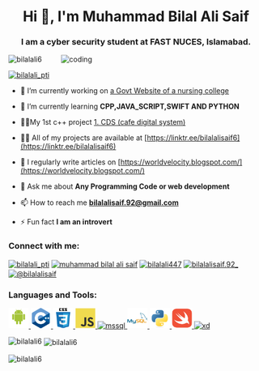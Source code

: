<h1 align="center">Hi 👋, I'm Muhammad Bilal Ali Saif</h1>
<h3 align="center">I am a cyber security student at FAST NUCES, Islamabad.</h3>

<img align="right" alt="coding" width="400" src="https://camo.githubusercontent.com/7de37139d0b4c1ce40865e799b446c0e963a3dd8fb68d239707237c40604fa3d/68747470733a2f2f63646e2e6472696262626c652e636f6d2f75736572732f3733303730332f73637265656e73686f74732f363538313234332f6176656e746f2e676966">

<p align="left"> <img src="https://komarev.com/ghpvc/?username=bilalali6&label=Profile%20views&color=0e75b6&style=flat" alt="bilalali6" /> </p>

<p align="left"> <a href="https://twitter.com/bilalali_pti" target="blank"><img src="https://img.shields.io/twitter/follow/bilalali_pti?logo=twitter&style=for-the-badge" alt="bilalali_pti" /></a> </p>

- 🔭 I’m currently working on [a Govt Website of a nursing college](collegeofnursingsargodha.info)

- 🌱 I’m currently learning **CPP,JAVA_SCRIPT,SWIFT AND PYTHON**

- 👨‍💻My 1st c++ project [1. CDS (cafe digital system)](https://drive.google.com/drive/u/0/folders/12Hon_q9_x7x2GAUFvIMfV1UmpMYPsyVD)

- 👨‍💻 All of my projects are available at [https://linktr.ee/bilalalisaif6](https://linktr.ee/bilalalisaif6)

- 📝 I regularly write articles on [https://worldvelocity.blogspot.com/](https://worldvelocity.blogspot.com/)

- 💬 Ask me about **Any Programming Code or web development**

- 📫 How to reach me **bilalalisaif.92@gmail.com**

- ⚡ Fun fact **I am an introvert**

<h3 align="left">Connect with me:</h3>
<p align="left">
<a href="https://twitter.com/bilalali_pti" target="blank"><img align="center" src="https://raw.githubusercontent.com/rahuldkjain/github-profile-readme-generator/master/src/images/icons/Social/twitter.svg" alt="bilalali_pti" height="30" width="40" /></a>
<a href="https://linkedin.com/in/muhammad bilal ali saif" target="blank"><img align="center" src="https://raw.githubusercontent.com/rahuldkjain/github-profile-readme-generator/master/src/images/icons/Social/linked-in-alt.svg" alt="muhammad bilal ali saif" height="30" width="40" /></a>
<a href="https://fb.com/bilalali447" target="blank"><img align="center" src="https://raw.githubusercontent.com/rahuldkjain/github-profile-readme-generator/master/src/images/icons/Social/facebook.svg" alt="bilalali447" height="30" width="40" /></a>
<a href="https://instagram.com/bilalalisaif.92_" target="blank"><img align="center" src="https://raw.githubusercontent.com/rahuldkjain/github-profile-readme-generator/master/src/images/icons/Social/instagram.svg" alt="bilalalisaif.92_" height="30" width="40" /></a>
<a href="https://medium.com/@bilalalisaif6" target="blank"><img align="center" src="https://raw.githubusercontent.com/rahuldkjain/github-profile-readme-generator/master/src/images/icons/Social/medium.svg" alt="@bilalalisaif" height="30" width="40" /></a>
</p>

<h3 align="left">Languages and Tools:</h3>
<p align="left"> <a href="https://developer.android.com" target="_blank" rel="noreferrer"> <img src="https://raw.githubusercontent.com/devicons/devicon/master/icons/android/android-original-wordmark.svg" alt="android" width="40" height="40"/> </a> <a href="https://www.w3schools.com/cpp/" target="_blank" rel="noreferrer"> <img src="https://raw.githubusercontent.com/devicons/devicon/master/icons/cplusplus/cplusplus-original.svg" alt="cplusplus" width="40" height="40"/> </a> <a href="https://www.w3schools.com/css/" target="_blank" rel="noreferrer"> <img src="https://raw.githubusercontent.com/devicons/devicon/master/icons/css3/css3-original-wordmark.svg" alt="css3" width="40" height="40"/> </a> <a href="https://developer.mozilla.org/en-US/docs/Web/JavaScript" target="_blank" rel="noreferrer"> <img src="https://raw.githubusercontent.com/devicons/devicon/master/icons/javascript/javascript-original.svg" alt="javascript" width="40" height="40"/> </a> <a href="https://www.microsoft.com/en-us/sql-server" target="_blank" rel="noreferrer"> <img src="https://www.svgrepo.com/show/303229/microsoft-sql-server-logo.svg" alt="mssql" width="40" height="40"/> </a> <a href="https://www.mysql.com/" target="_blank" rel="noreferrer"> <img src="https://raw.githubusercontent.com/devicons/devicon/master/icons/mysql/mysql-original-wordmark.svg" alt="mysql" width="40" height="40"/> </a> <a href="https://www.python.org" target="_blank" rel="noreferrer"> <img src="https://raw.githubusercontent.com/devicons/devicon/master/icons/python/python-original.svg" alt="python" width="40" height="40"/> </a> <a href="https://developer.apple.com/swift/" target="_blank" rel="noreferrer"> <img src="https://raw.githubusercontent.com/devicons/devicon/master/icons/swift/swift-original.svg" alt="swift" width="40" height="40"/> </a> <a href="https://www.adobe.com/products/xd.html" target="_blank" rel="noreferrer"> <img src="https://cdn.worldvectorlogo.com/logos/adobe-xd.svg" alt="xd" width="40" height="40"/> </a> </p>

<p><img align="left" src="https://github-readme-stats.vercel.app/api/top-langs?username=bilalali6&show_icons=true&locale=en&layout=compact" alt="bilalali6" /></p>

<p>&nbsp;<img align="center" src="https://github-readme-stats.vercel.app/api?username=bilalali6&show_icons=true&locale=en" alt="bilalali6" /></p>

<p><img align="center" src="https://github-readme-streak-stats.herokuapp.com/?user=bilalali6&" alt="bilalali6" /></p>
